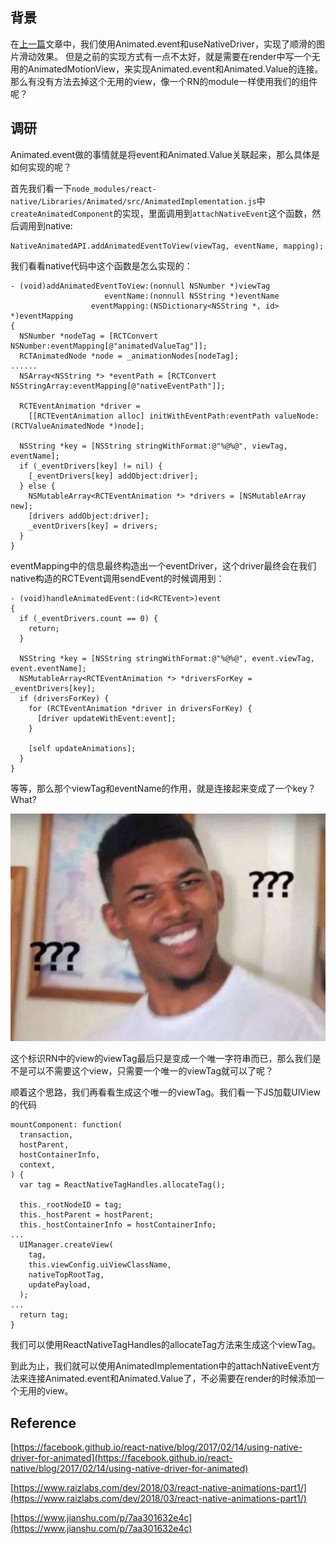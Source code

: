 ## 背景

在[上一篇](./motion-event.md)文章中，我们使用Animated.event和useNativeDriver，实现了顺滑的图片滑动效果。
但是之前的实现方式有一点不太好，就是需要在render中写一个无用的AnimatedMotionView，来实现Animated.event和Animated.Value的连接。那么有没有方法去掉这个无用的view，像一个RN的module一样使用我们的组件呢？

## 调研

Animated.event做的事情就是将event和Animated.Value关联起来，那么具体是如何实现的呢？

首先我们看一下`node_modules/react-native/Libraries/Animated/src/AnimatedImplementation.js`中`createAnimatedComponent`的实现，里面调用到`attachNativeEvent`这个函数，然后调用到native:
```
NativeAnimatedAPI.addAnimatedEventToView(viewTag, eventName, mapping);
```
我们看看native代码中这个函数是怎么实现的：
```
- (void)addAnimatedEventToView:(nonnull NSNumber *)viewTag
                     eventName:(nonnull NSString *)eventName
                  eventMapping:(NSDictionary<NSString *, id> *)eventMapping
{
  NSNumber *nodeTag = [RCTConvert NSNumber:eventMapping[@"animatedValueTag"]];
  RCTAnimatedNode *node = _animationNodes[nodeTag];
......
  NSArray<NSString *> *eventPath = [RCTConvert NSStringArray:eventMapping[@"nativeEventPath"]];

  RCTEventAnimation *driver =
    [[RCTEventAnimation alloc] initWithEventPath:eventPath valueNode:(RCTValueAnimatedNode *)node];

  NSString *key = [NSString stringWithFormat:@"%@%@", viewTag, eventName];
  if (_eventDrivers[key] != nil) {
    [_eventDrivers[key] addObject:driver];
  } else {
    NSMutableArray<RCTEventAnimation *> *drivers = [NSMutableArray new];
    [drivers addObject:driver];
    _eventDrivers[key] = drivers;
  }
}
```
eventMapping中的信息最终构造出一个eventDriver，这个driver最终会在我们native构造的RCTEvent调用sendEvent的时候调用到：
```
- (void)handleAnimatedEvent:(id<RCTEvent>)event
{
  if (_eventDrivers.count == 0) {
    return;
  }

  NSString *key = [NSString stringWithFormat:@"%@%@", event.viewTag, event.eventName];
  NSMutableArray<RCTEventAnimation *> *driversForKey = _eventDrivers[key];
  if (driversForKey) {
    for (RCTEventAnimation *driver in driversForKey) {
      [driver updateWithEvent:event];
    }

    [self updateAnimations];
  }
}
```

等等，那么那个viewTag和eventName的作用，就是连接起来变成了一个key？What?

![黑人问号脸](./images/hrwhl.jpeg)

这个标识RN中的view的viewTag最后只是变成一个唯一字符串而已，那么我们是不是可以不需要这个view，只需要一个唯一的viewTag就可以了呢？

顺着这个思路，我们再看看生成这个唯一的viewTag。我们看一下JS加载UIView的代码
```
mountComponent: function(
  transaction,
  hostParent,
  hostContainerInfo,
  context,
) {
  var tag = ReactNativeTagHandles.allocateTag();

  this._rootNodeID = tag;
  this._hostParent = hostParent;
  this._hostContainerInfo = hostContainerInfo;
...
  UIManager.createView(
    tag,
    this.viewConfig.uiViewClassName,
    nativeTopRootTag,
    updatePayload,
  );
...
  return tag;
}
```
我们可以使用ReactNativeTagHandles的allocateTag方法来生成这个viewTag。

到此为止，我们就可以使用AnimatedImplementation中的attachNativeEvent方法来连接Animated.event和Animated.Value了，不必需要在render的时候添加一个无用的view。


## Reference

[https://facebook.github.io/react-native/blog/2017/02/14/using-native-driver-for-animated](https://facebook.github.io/react-native/blog/2017/02/14/using-native-driver-for-animated)

[https://www.raizlabs.com/dev/2018/03/react-native-animations-part1/](https://www.raizlabs.com/dev/2018/03/react-native-animations-part1/)

[https://www.jianshu.com/p/7aa301632e4c](https://www.jianshu.com/p/7aa301632e4c)